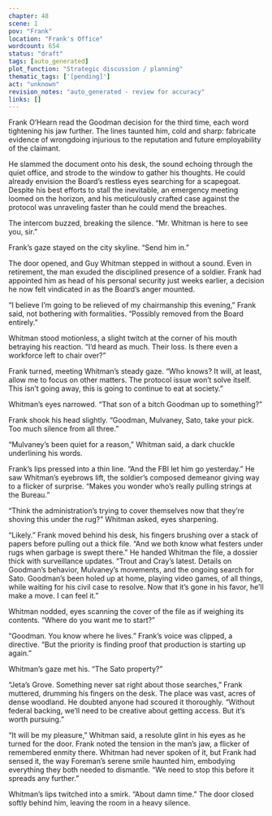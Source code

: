 ```yaml
---
chapter: 48
scene: 1
pov: "Frank"
location: "Frank's Office"
wordcount: 654
status: "draft"
tags: [auto_generated]
plot_function: "Strategic discussion / planning"
thematic_tags: ['[pending]']
act: "unknown"
revision_notes: "auto_generated - review for accuracy"
links: []
---
```


Frank O’Hearn read the Goodman decision for the third time, each word tightening his jaw further. The lines taunted him, cold and sharp: fabricate evidence of wrongdoing injurious to the reputation and future employability of the claimant. 

He slammed the document onto his desk, the sound echoing through the quiet office, and strode to the window to gather his thoughts. He could already envision the Board’s restless eyes searching for a scapegoat. Despite his best efforts to stall the inevitable, an emergency meeting loomed on the horizon, and his meticulously crafted case against the protocol was unraveling faster than he could mend the breaches. 

The intercom buzzed, breaking the silence. “Mr. Whitman is here to see you, sir.” 

Frank’s gaze stayed on the city skyline. “Send him in.” 

The door opened, and Guy Whitman stepped in without a sound. Even in retirement, the man exuded the disciplined presence of a soldier. Frank had appointed him as head of his personal security just weeks earlier, a decision he now felt vindicated in as the Board’s anger mounted. 

“I believe I’m going to be relieved of my chairmanship this evening,” Frank said, not bothering with formalities. “Possibly removed from the Board entirely.” 

Whitman stood motionless, a slight twitch at the corner of his mouth betraying his reaction. “I’d heard as much. Their loss. Is there even a workforce left to chair over?” 

Frank turned, meeting Whitman’s steady gaze. “Who knows? It will, at least, allow me to focus on other matters. The protocol issue won’t solve itself. This isn’t going away, this is going to continue to eat at society.” 

Whitman’s eyes narrowed. “That son of a bitch Goodman up to something?” 

Frank shook his head slightly. “Goodman, Mulvaney, Sato, take your pick. Too much silence from all three.” 

“Mulvaney’s been quiet for a reason,” Whitman said, a dark chuckle underlining his words. 

Frank’s lips pressed into a thin line. “And the FBI let him go yesterday.” He saw Whitman’s eyebrows lift, the soldier’s composed demeanor giving way to a flicker of surprise. “Makes you wonder who’s really pulling strings at the Bureau.” 

“Think the administration’s trying to cover themselves now that they’re shoving this under the rug?” Whitman asked, eyes sharpening. 

“Likely.” Frank moved behind his desk, his fingers brushing over a stack of papers before pulling out a thick file. “And we both know what festers under rugs when garbage is swept there.” He handed Whitman the file, a dossier thick with surveillance updates. “Trout and Cray’s latest. Details on Goodman’s behavior, Mulvaney’s movements, and the ongoing search for Sato. Goodman’s been holed up at home, playing video games, of all things, while waiting for his civil case to resolve. Now that it’s gone in his favor, he’ll make a move. I can feel it.” 

Whitman nodded, eyes scanning the cover of the file as if weighing its contents. “Where do you want me to start?” 

“Goodman. You know where he lives.” Frank’s voice was clipped, a directive. “But the priority is finding proof that production is starting up again.” 

Whitman’s gaze met his. “The Sato property?” 

“Jeta’s Grove. Something never sat right about those searches,” Frank muttered, drumming his fingers on the desk. The place was vast, acres of dense woodland. He doubted anyone had scoured it thoroughly. “Without federal backing, we’ll need to be creative about getting access. But it’s worth pursuing.” 

“It will be my pleasure,” Whitman said, a resolute glint in his eyes as he turned for the door. Frank noted the tension in the man’s jaw, a flicker of remembered enmity there. Whitman had never spoken of it, but Frank had sensed it, the way Foreman’s serene smile haunted him, embodying everything they both needed to dismantle. “We need to stop this before it spreads any further.” 

Whitman’s lips twitched into a smirk. “About damn time.” The door closed softly behind him, leaving the room in a heavy silence.
